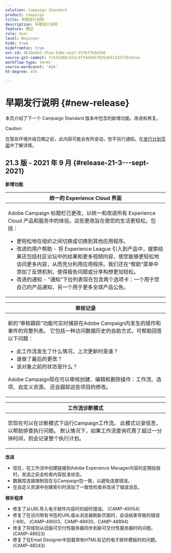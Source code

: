 ```yaml
---
solution: Campaign Standard
product: campaign
title: 早期发行说明
description: 早期发行说明
feature: 概述
role: User
level: Beginner
hide: true
hidefromtoc: true
exl-id: 4b10eb63-3fea-438e-a1a7-25fbf7b0e5b0
source-git-commit: fc542488cb52c4ff4e0457025a8312d2f2814cea
workflow-type: tm+mt
source-wordcount: '414'
ht-degree: 45%

---
```


# 早期发行说明 {#new-release}

本页介绍了下一个 Campaign Standard 版本中包含的新增功能、改进和修复。

>[!CAUTION]
>
> 在暂存环境升级日期之前，此内容可能会有所变动，恕不另行通知。在[发行计划页面](../../rn/using/release-planning.md)中了解详情。


## 21.3 版 - 2021 年 9 月 {#release-21-3---sept-2021}


**新增功能**


<table> 
<thead> 
<tr> 
<th> <strong>统一的 Experience Cloud 界面</strong><br /> </th> 
</tr> 
</thead> 
<tbody> 
<tr> 
<td>
<p>Adobe Campaign 标题栏已更改，以统一和改进所有 Experience Cloud 产品和服务中的体验。这些更改旨在使您的生活更轻松，包括：</p>
<ul>
<li>更轻松地在组织之间切换或切换到其他应用程序。</li>
<li>改进的用户帮助 - 将 Experience League 引入到产品中，搜索结果还包括社区论坛中的结果和更多视频内容，使您能够更轻松地访问更多内容，从而充分利用应用程序。我们还在“帮助”菜单中添加了反馈机制，使得报告问题或分享构想更加轻松。</li>
<li>改进的通知 - “通知”下拉列表现在包含两个选项卡：一个用于您自己的产品通知，另一个用于更多全球产品公告。</li>
</ul>
<!--<p>For more information refer to the <a href="../../start/using/interface-description.md#top-bar">detailed documentation</a>.
</p>-->
</td> 
</tr> 
</tbody> 
</table>

<table> 
<thead> 
<tr> 
<th> <strong>审核记录</strong><br /> </th> 
</tr> 
</thead> 
<tbody> 
<tr> 
<td>
<p>新的“审核跟踪”功能可实时捕获在Adobe Campaign内发生的操作和事件的完整列表。 它包括一种访问数据历史的自助方式，可帮助回答以下问题：</p>
<ul>
<li>此工作流发生了什么情况，上次更新时是谁？</li>
<li>谁做了最后的更改？</li>
<li>该对象之前的状态是什么？</li>
</ul>
<p>Adobe Campaign现在可以审核创建、编辑和删除操作：工作流、选项、自定义资源。 还会跟踪这些项目的修改。</p>
<!--<p>For more information refer to the <a href="../../administration/using/audit.md">detailed documentation</a>.
</p>-->
</td> 
</tr> 
</tbody> 
</table>


<table> 
<thead> 
<tr> 
<th> <strong>工作流诊断模式</strong><br /> </th> 
</tr> 
</thead> 
<tbody> 
<tr> 
<td>
<p>您现在可以在诊断模式下运行Campaign工作流。 此模式记录信息，以帮助排查执行问题。 默认情况下，如果工作流查询花费了超过一分钟时间，则会记录整个执行计划。</p>
<!--<p>For more information refer to the <a href="../../administration/using/audit.md">detailed documentation</a>.
</p>-->
</td> 
</tr> 
</tbody> 
</table>

**改进**

* 现在，在工作流中创建链接到Adobe Experience Manager内容的定期投放时，发送之前会检查内容批准状态。
* 数据库连接限制现在与Campaign包一致，以避免连接错误。
* 在自定义资源中创建索引时添加了一致性检查并改进了错误消息。

**修补程序**

* 修复了从URL导入电子邮件内容时的超时错误。 (CAMP-49054)
* 修复了在访问带有书签的URL或从浏览器刷新页面时，会话结束导致的错误(-69)。 (CAMP-49003、CAMP-48930、CAMP-48894)
* 修复了将规则从旧版可交付性服务器同步到新可交付性服务器时的问题。 (CAMP-48923)
* 修复了在Email Designer中加载带有HTML标记的电子邮件模板时的问题。 (CAMP-48243)
